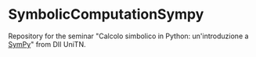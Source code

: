 # SymbolicComputationSympy
Repository for the seminar "Calcolo simbolico in Python: un'introduzione a [SymPy](https://www.sympy.org/en/)" from DII UniTN.
